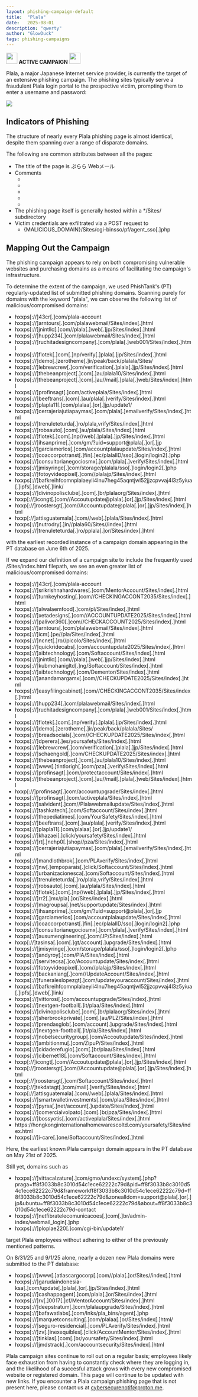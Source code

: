 ```yaml
---
layout: phishing-campaign-default
title:  "Plala"
date:   2025-08-01
description: "qwerty"
author: "GlowDuck"
tags: phishing-campaigns
---
```


<style>

.overlay {
  position: fixed;
  top: 0;
  bottom: 0;
  left: 0;
  right: 0;
  background: rgba(0, 0, 0, 0.7);
  transition: opacity 500ms;
  visibility: hidden;
  opacity: 0;
}
.overlay:target {
  visibility: visible;
  opacity: 1;
}

.popup {
  margin: 70px auto;
  padding: 20px;
  background: #fff;
  border-radius: 5px;
  width: 30%;
  position: relative;
  transition: all 5s ease-in-out;
}

.popup h2 {
  margin-top: 0;
  color: #333;
  font-family: Tahoma, Arial, sans-serif;
}
.popup .close {
  position: absolute;
  top: 20px;
  right: 30px;
  transition: all 200ms;
  font-size: 30px;
  font-weight: bold;
  text-decoration: none;
  color: #333;
}
.popup .close:hover {
  color: #06D85F;
}
.popup .content {
  overflow-x:hidden;
  overflow-y:auto;
  width: 90%;
  min-height:200px;
  max-height:250px;
}

@media screen and (max-width: 700px){
  .box{
    width: 70%;
  }
  .popup{
    width: 70%;
  }
}

.cookie_images {
    width: 80%;
    margin: -30px;
    padding: 0px;
}

</style>

<img src="/assets/nail_bite.ico" width="30" height="30">  **ACTIVE CAMPAIGN**   <img src="/assets/nail_bite.ico" width="30" height="30">

Plala, a major Japanese Internet service provider, is currently the target of an extensive phishing campaign. The phishing sites typically serve a fraudulent Plala login portal to the prospective victim, prompting them to enter a username and password:

<img src="/assets/plala_images/main.png"> 

<h2> Indicators of Phishing </h2>

The structure of nearly every Plala phishing page is almost identical, despite them spanning over a range of disparate domains.

The following are common attributes between all the pages:
<ul>
    <li>The title of the page is ぷらら Webメール</li>
    <li>Comments
        <ul>
            <li><!-- ========= HEADER ========= --></li>
            <li><!-- ========= CAUTION ========= --></li>
            <li><!-- ========= CONTENTS ========= --></li>
            <li><!-- ========= FOOTER ========= --><li>
        </ul>
    </li>
    <li>The phishing page itself is generally hosted within a */Sites/ subdirectory</li>
    <li>Victim credentials are exfiltrated via a POST request to
        <ul>
            <li>{MALICIOUS_DOMAIN}/Sites/cgi-binsso/pf/agent_sso[.]php</li>
        </ul>
    </li>
</ul>

<h2> Mapping Out the Campaign </h2>

The phishing campaign appears to rely on both compromising vulnerable websites and purchasing domains as a means of facilitating the campaign's infrastructure.

To determine the extent of the campaign, we used PhishTank's (PT) regularly-updated list of submitted phishing domains. Scanning purely for domains with the keyword "plala", we can observe the following list of malicious/compromised domains:
<ul>
    <li>hxxps[://]43cr[.]com/plala-account</li><li>hxxps[://]arntours[.]com/plalawebmail/Sites/index[.]html</li><li>hxxps[://]jnintllc[.]com//plala[.]web[.]jp/Sites/index[.]html</li><li>hxxps[://]hupp234[.]com/plalawebmail/Sites/index[.]html</li><li>hxxps[://]ruchitadesigncompany[.]com/plala[.]web001/Sites/index[.]html</li><li>hxxps[://]flotek[.]com[.]np/verify[.]plala[.]jp/Sites/index[.]html</li><li>hxxps[://]demo[.]zerotheme[.]ir/peak/back/plalala/Sites/</li><li>hxxps[://]lebrewcrew[.]com/verification[.]plala[.]jp/Sites/index[.]html</li><li>hxxps[://]thebeanproject[.]com[.]au/plala10/Sites/index[.]html</li><li>hxxps[://]thebeanproject[.]com[.]au//mail[.]plala[.]web/Sites/index[.]html</li><li>hxxps[://]profinsagt[.]com/activeplala/Sites/index[.]html</li><li>hxxps[://]beeftrans[.]com[.]au/plala[.]verify/Sites/index[.]html</li><li>hxxps[://]plapla11[.]com/plalaa[.]or[.]jp/update1/</li><li>hxxps[://]cerrajeriajutiapaymas[.]com/plala[.]emailverify/Sites/index[.]html</li><li>hxxps[://]trenuleteturda[.]ro/plala,vrify/Sites/index[.]html</li><li>hxxps[://]robsauto[.]com[.]au/plala/Sites/index[.]html</li><li>hxxps[://]flotek[.]com[.]np//web[.]plala[.]jp/Sites/index[.]html</li><li>hxxps[://]ihsanprime[.]com/gm/?uid=support@plala[.]or[.]jp</li><li>hxxps[://]garciamerlos[.]com/accountplalaupdate/Sites/index[.]html</li><li>hxxps[://]coaccorpotranst[.]fin[.]ec/plalalID/sso[.]login/login2[.]php</li><li>hxxps[://]consultorianegociosmx[.]com/plala[.]verify/Sites/index[.]html</li><li>hxxps[://]jmisyringe[.]com/storage/plalala/sso[.]login/login2[.]php</li><li>hxxps[://]fotoyvideopixel[.]com//plalajp/Sites/index[.]html</li><li>hxxps[://]bafkreihfcomnplalaeyii4lnu7heg45aqntjwl52jjzcpvvaj4l3z5yiua[.]ipfs[.]dweb[.]link/</li><li>hxxps[://]divinopolisclube[.]com[.]br/plalaorg/Sites/index[.]html</li><li>hxxp[://]icongt[.]com//Accoutupdate@plala[.]or[.]jp/Sites/index[.]html</li><li>hxxp[://]roostersgt[.]com//Accountupdate@plala[.]or[.]jp/Sites/index[.]html</li><li>hxxp[://]attisguatemala[.]com//web[.]plala/Sites/index[.]html</li><li>hxxps[://]nutrodry[.]in//plala60/Sites//index[.]html</li><li>hxxps[://]trenuleteturda[.]ro/pplala[.]or/Sites/index[.]html</li>
</ul>
with the earliest recorded instance of a campaign domain appearing in the PT database on June 6th of 2025.

If we expand our definition of a campaign site to include the frequently used /Sites/index.html filepath, we see an even greater list of malicious/compromised domains:
<ul>
<li>hxxps[://]43cr[.]com/plala-account</li><li>hxxps[://]srikrishnahardwares[.]com/MentorAccount/Sites/index[.]html</li><li>hxxps[://]turnkeyhosting[.]com//CHECKINGACCONT2035/Sites/index[.]html</li><li>hxxps[://]alwalaemfood[.]com/pl/Sites/index[.]html</li><li>hxxps[://]xetadesigns[.]com//ACCOUNTUPDATE2025/Sites/index[.]html</li><li>hxxps[://]palivor360[.]com//CHECKACCOUNT2025/Sites/index[.]html</li><li>hxxps[://]arntours[.]com/plalawebmail/Sites/index[.]html</li><li>hxxps[://]icm[.]pe//pla/Sites/index[.]html</li><li>hxxps[://]ncnet[.]ro//picolo/Sites/index[.]html</li><li>hxxps[://]quickridecabs[.]com/accountupdate2025/Sites/index[.]html</li><li>hxxps[://]aibtechnology[.]com/Softaccount/Sites/index[.]html</li><li>hxxps[://]jnintllc[.]com//plala[.]web[.]jp/Sites/index[.]html</li><li>hxxps[://]kubmohanigltd[.]ng/Softaccount/Sites/index[.]html</li><li>hxxps[://]aibtechnology[.]com/Dementor/Sites/index[.]html</li><li>hxxps[://]anandamargamx[.]com//CHECKUPDATE2025/Sites/index[.]html</li><li>hxxps[://]easyfilingcabinet[.]com//CHECKINGACCONT2035/Sites/index[.]html</li><li>hxxps[://]hupp234[.]com/plalawebmail/Sites/index[.]html</li><li>hxxps[://]ruchitadesigncompany[.]com/plala[.]web001/Sites/index[.]html</li><li>hxxps[://]flotek[.]com[.]np/verify[.]plala[.]jp/Sites/index[.]html</li><li>hxxps[://]demo[.]zerotheme[.]ir/peak/back/plalala/Sites/</li><li>hxxps[://]breadsocials[.]com//CHECKUPDATE2025/Sites/index[.]html</li><li>hxxps[://]dperera[.]es/yoursafety/Sites/index[.]html</li><li>hxxps[://]lebrewcrew[.]com/verification[.]plala[.]jp/Sites/index[.]html</li><li>hxxps[://]schaengold[.]com/CHECKUPDATE2025/Sites/index[.]html</li><li>hxxps[://]thebeanproject[.]com[.]au/plala10/Sites/index[.]html</li><li>hxxps[://]www[.]tintlorigh[.]com/pza[.]verify/Sites/index[.]html</li><li>hxxps[://]profinsagt[.]com/protectaccount/Sites/index[.]html</li><li>hxxps[://]thebeanproject[.]com[.]au//mail[.]plala[.]web/Sites/index[.]html</li><li>hxxp[://]profinsagt[.]com/accountupgrade/Sites/index[.]html</li><li>hxxps[://]profinsagt[.]com/activeplala/Sites/index[.]html</li><li>hxxps[://]salvident[.]com//Plalawebmailupdate/Sites/index[.]html</li><li>hxxps[://]tashkatech[.]com/Softaccount/Sites/index[.]html</li><li>hxxps[://]thepediatimes[.]com/YourSafety/Sites/index[.]html</li><li>hxxps[://]beeftrans[.]com[.]au/plala[.]verify/Sites/index[.]html</li><li>hxxps[://]plapla11[.]com/plalaa[.]or[.]jp/update1/</li><li>hxxps[://]khazaei[.]click/yoursafety/Sites/index[.]html</li><li>hxxps[://]rt[.]nehp0[.]shop//pza/Sites/index[.]html</li><li>hxxps[://]cerrajeriajutiapaymas[.]com/plala[.]emailverify/Sites/index[.]html</li><li>hxxps[://]mandlothbrok[.]com/PLAverify/Sites/index[.]html</li><li>hxxps[://]nw[.]empoparais[.]click/Softaccount/Sites/index[.]html</li><li>hxxps[://]urbanizacionesca[.]com/Softaccount/Sites/index[.]html</li><li>hxxps[://]trenuleteturda[.]ro/plala,vrify/Sites/index[.]html</li><li>hxxps[://]robsauto[.]com[.]au/plala/Sites/index[.]html</li><li>hxxps[://]flotek[.]com[.]np//web[.]plala[.]jp/Sites/index[.]html</li><li>hxxps[://]rr2[.]mx/pla[.]or/Sites/index[.]html</li><li>hxxps[://]magroupsa[.]net/supportupdate/Sites/index[.]html</li><li>hxxps[://]ihsanprime[.]com/gm/?uid=support@plala[.]or[.]jp</li><li>hxxps[://]garciamerlos[.]com/accountplalaupdate/Sites/index[.]html</li><li>hxxps[://]coaccorpotranst[.]fin[.]ec/plalalID/sso[.]login/login2[.]php</li><li>hxxps[://]consultorianegociosmx[.]com/plala[.]verify/Sites/index[.]html</li><li>hxxps[://]ausumengineering[.]com/JP/Sites/index[.]html</li><li>hxxp[://]tasinsa[.]com[.]gt/account[.]upgrade/Sites/index[.]html</li><li>hxxps[://]jmisyringe[.]com/storage/plalala/sso[.]login/login2[.]php</li><li>hxxps[://]andyroy[.]com/PlA/Sites/index[.]html</li><li>hxxps[://]servitecsa[.]co/Accountupdate/Sites/index[.]html</li><li>hxxps[://]fotoyvideopixel[.]com//plalajp/Sites/index[.]html</li><li>hxxps[://]backaniang[.]com//UpdateAccount/Sites/index[.]html</li><li>hxxps[://]funeraleslopezgt[.]com/updateyouraccount/Sites/index[.]html</li><li>hxxps[://]bafkreihfcomnplalaeyii4lnu7heg45aqntjwl52jjzcpvvaj4l3z5yiua[.]ipfs[.]dweb[.]link/</li><li>hxxps[://]vittorosi[.]com/accountupgrade/Sites/index[.]html</li><li>hxxps[://]nextgen-football[.]it/plaa/Sites/index[.]html</li><li>hxxps[://]divinopolisclube[.]com[.]br/plalaorg/Sites/index[.]html</li><li>hxxps[://]sherbrookprivate[.]com[.]au/PLZ/Sites/index[.]html</li><li>hxxps[://]prendasglob[.]com/account[.]upgrade/Sites/index[.]html</li><li>hxxps[://]nextgen-football[.]it/pla/Sites/index[.]html</li><li>hxxps[://]nobelsecuritygroup[.]com/Accoutupdate/Sites/index[.]html</li><li>hxxps[://]ambitionmu[.]com/ZipuP/Sites/index[.]html</li><li>hxxps[://]cidaderefugio[.]com[.]br/plaa/Sites/index[.]html</li><li>hxxps[://]cibernet18[.]com/Softaccount/Sites/index[.]html</li><li>hxxp[://]icongt[.]com//Accoutupdate@plala[.]or[.]jp/Sites/index[.]html</li><li>hxxp[://]roostersgt[.]com//Accountupdate@plala[.]or[.]jp/Sites/index[.]html</li><li>hxxp[://]roostersgt[.]com/Softaccount/Sites/index[.]html</li><li>hxxp[://]tekdatagt[.]com/mail[.]verify/Sites/index[.]html</li><li>hxxp[://]attisguatemala[.]com//web[.]plala/Sites/index[.]html</li><li>hxxps[://]smartwalletinvestments[.]com/plaa/Sites/index[.]html</li><li>hxxps[://]pyrsa[.]net/account[.]update/Sites/index[.]html</li><li>hxxps[://]comercialvolpato[.]com[.]br/pza/Sites/index[.]html</li><li>hxxps[://]bossyotis[.]com/activeplala/Sites/index[.]html</li><li>https://hongkonginternationalhomewarescoltd.com/yoursafety/Sites/index.html</li><li>hxxps[://]i-care[.]one/Softaccount/Sites/index[.]html</li>
</ul>
Here, the earliest known Plala campaign domain appears in the PT database on May 21st of 2025.

Still yet, domains such as 
<ul>
  <li>hxxps[://]vittacalzature[.]com/gmo/undexc/system[.]php?praga=ff8f3033b8c3010d54c1ece62222c79d&pid=ff8f3033b8c3010d54c1ece62222c79d&frameworkff8f3033b8c3010d54c1ece62222c79d=ff8f3033b8c3010d54c1ece62222c79d&zonealldom=support@plala[.]or[.]jp&ubuntu=ff8f3033b8c3010d54c1ece62222c79d&about=ff8f3033b8c3010d54c1ece62222c79d-contact</li>
  <li>hxxps[://]netfibratelecomunicacoes[.]com[.]br/admin-index/webmail_login[.]php</li>  
  <li>hxxps[://]ploplae220[.]com/cgi-bin/update1/</li>
</ul>
target Plala employees without adhering to either of the previously mentioned patterns.

On 8/31/25 and 9/1/25 alone, nearly a dozen new Plala domains were submitted to the PT database:
<ul>
  <li>hxxps[://]www[.]atlascargocorp[.]com//plala[.]or/Sites//index[.]html</li><li>hxxps[://]garudaindonesia-ksa[.]com/update[.]plala[.]or[.]jp/Sites/index[.]html</li><li>hxxps[://]cashappagent[.]com/plala[.]or/Sites/index[.]html</li><li>hxxps[://]rv[.]0017[.]cf/MentorAccount/Sites/index[.]html</li><li>hxxps[://]deepstratum[.]com/plalaupgrade/Sites/index[.]html</li><li>hxxps[://]bafawatlabs[.]com/Inks/pla_bins/agent[.]php</li><li>hxxps[://]marquetconsulting[.]com/plalaa[.]or/Sites/index[.]html/</li><li>hxxps[://]seguro-residencial[.]com/PLAverify/Sites/index[.]html</li><li>hxxps[://]zv[.]inexequibles[.]click/AccountMentor/Sites/index[.]html</li><li>hxxps[://]tinklas[.]com[.]br/yoursafety/Sites/index[.]html</li><li>hxxps[://]jmdstrack[.]com/accountsecurity/Sites/index[.]html</li>
</ul>

Plala campaign sites continue to roll out on a regular basis; employees likely face exhaustion from having to constantly check where they are logging in, and the likelihood of a succesful attack grows with every new compromised website or registered domain. This page will continue to be updated with new links. If you encounter a Plala campaign phishing page that is not present here, please contact us at cybersecurenotif@proton.me.